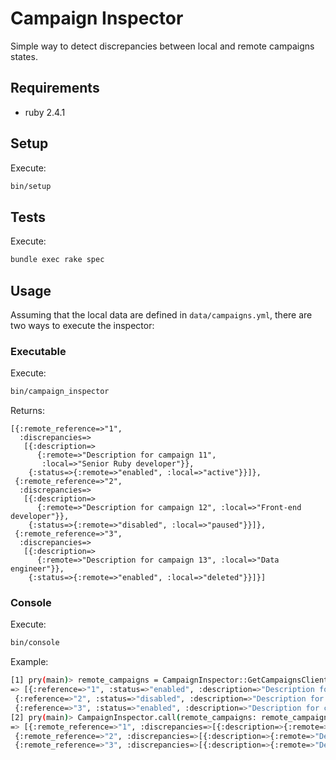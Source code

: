 # Campaign Inspector

Simple way to detect discrepancies between local and remote campaigns states.

## Requirements

- ruby 2.4.1

## Setup

Execute:
```bash
bin/setup
```

## Tests

Execute:
```bash
bundle exec rake spec
```

## Usage

Assuming that the local data are defined in `data/campaigns.yml`, there are two ways to execute the inspector:

### Executable

Execute:
```bash
bin/campaign_inspector
```
Returns:
```
[{:remote_reference=>"1",
  :discrepancies=>
   [{:description=>
      {:remote=>"Description for campaign 11",
       :local=>"Senior Ruby developer"}},
    {:status=>{:remote=>"enabled", :local=>"active"}}]},
 {:remote_reference=>"2",
  :discrepancies=>
   [{:description=>
      {:remote=>"Description for campaign 12", :local=>"Front-end developer"}},
    {:status=>{:remote=>"disabled", :local=>"paused"}}]},
 {:remote_reference=>"3",
  :discrepancies=>
   [{:description=>
      {:remote=>"Description for campaign 13", :local=>"Data engineer"}},
    {:status=>{:remote=>"enabled", :local=>"deleted"}}]}]
```

### Console

Execute:
```bash
bin/console
```
Example:
```bash
[1] pry(main)> remote_campaigns = CampaignInspector::GetCampaignsClient.call
=> [{:reference=>"1", :status=>"enabled", :description=>"Description for campaign 11"},
 {:reference=>"2", :status=>"disabled", :description=>"Description for campaign 12"},
 {:reference=>"3", :status=>"enabled", :description=>"Description for campaign 13"}]
[2] pry(main)> CampaignInspector.call(remote_campaigns: remote_campaigns)
=> [{:remote_reference=>"1", :discrepancies=>[{:description=>{:remote=>"Description for campaign 11", :local=>"Senior Ruby developer"}}, {:status=>{:remote=>"enabled", :local=>"active"}}]},
 {:remote_reference=>"2", :discrepancies=>[{:description=>{:remote=>"Description for campaign 12", :local=>"Front-end developer"}}, {:status=>{:remote=>"disabled", :local=>"paused"}}]},
 {:remote_reference=>"3", :discrepancies=>[{:description=>{:remote=>"Description for campaign 13", :local=>"Data engineer"}}, {:status=>{:remote=>"enabled", :local=>"deleted"}}]}]
```
